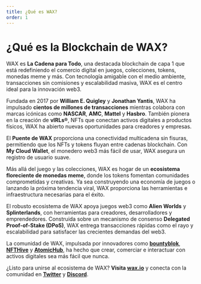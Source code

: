 ```yaml
---
title: ¿Qué es WAX?
order: 1
---
```


# ¿Qué es la Blockchain de WAX?

WAX es **La Cadena para Todo**, una destacada blockchain de capa 1 que está redefiniendo el comercio digital en juegos, colecciones, tokens, monedas meme y más. Con tecnología amigable con el medio ambiente, transacciones sin comisiones y escalabilidad masiva, WAX es el centro ideal para la innovación web3.

Fundada en 2017 por **William E. Quigley** y **Jonathan Yantis**, WAX ha impulsado **cientos de millones de transacciones** mientras colabora con marcas icónicas como **NASCAR**, **AMC**, **Mattel** y **Hasbro**. También pionera en la creación de **vIRLs®**, NFTs que conectan activos digitales a productos físicos, WAX ha abierto nuevas oportunidades para creadores y empresas.

El **Puente de WAX** proporciona una conectividad multicadena sin fisuras, permitiendo que los NFTs y tokens fluyan entre cadenas blockchain. Con **My Cloud Wallet**, el monedero web3 más fácil de usar, WAX asegura un registro de usuario suave.

Más allá del juego y las colecciones, WAX es hogar de un **ecosistema floreciente de monedas meme**, donde los tokens fomentan comunidades comprometidas y creativas. Ya sea construyendo una economía de juegos o lanzando la próxima tendencia viral, WAX proporciona las herramientas e infraestructura necesarias para el éxito.

El robusto ecosistema de WAX apoya juegos web3 como **Alien Worlds** y **Splinterlands**, con herramientas para creadores, desarrolladores y emprendedores. Construida sobre un mecanismo de consenso **Delegated Proof-of-Stake (DPoS)**, WAX entrega transacciones rápidas como el rayo y escalabilidad para satisfacer las crecientes demandas del web3.

La comunidad de WAX, impulsada por innovadores como **[bountyblok](https://bountyblok.io)**, **[NFTHive](https://nfthive.io)** y **[AtomicHub](https://wax.atomichub.io)**, ha hecho que crear, comerciar e interactuar con activos digitales sea más fácil que nunca.

¿Listo para unirse al ecosistema de WAX? **Visita [wax.io](https://wax.io)** y conecta con la comunidad en **[Twitter](https://go.wax.io/Twitter)** y **[Discord](https://go.wax.io/discord)**.